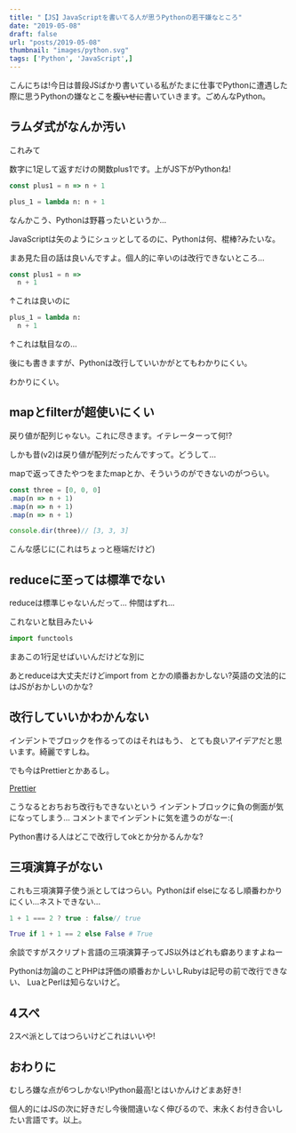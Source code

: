 ```yaml
---
title: "【JS】JavaScriptを書いてる人が思うPythonの若干嫌なところ"
date: "2019-05-08"
draft: false
url: "posts/2019-05-08"
thumbnail: "images/python.svg"
tags: ['Python', 'JavaScript',]
---
```


こんにちは!今日は普段JSばかり書いている私がたまに仕事でPythonに遭遇した際に思うPythonの嫌なとこを~~腹いせに~~書いていきます。ごめんなPython。

## ラムダ式がなんか汚い
これみて

数字に1足して返すだけの関数plus1です。上がJS下がPythonね!

```javascript
const plus1 = n => n + 1
```
```python
plus_1 = lambda n: n + 1
```

なんかこう、Pythonは野暮ったいというか...

JavaScriptは矢のようにシュッとしてるのに、Pythonは何、棍棒?みたいな。

まあ見た目の話は良いんですよ。個人的に辛いのは改行できないところ...

```javascript
const plus1 = n =>
  n + 1
```
↑これは良いのに
```python
plus_1 = lambda n:
  n + 1
```
↑これは駄目なの...

後にも書きますが、Pythonは改行していいかがとてもわかりにくい。

わかりにくい。

## mapとfilterが超使いにくい

戻り値が配列じゃない。これに尽きます。イテレーターって何!?

しかも昔(v2)は戻り値が配列だったんですって。どうして...

mapで返ってきたやつをまたmapとか、そういうのができないのがつらい。

```javascript
const three = [0, 0, 0]
.map(n => n + 1)
.map(n => n + 1)
.map(n => n + 1)

console.dir(three)// [3, 3, 3]
```
こんな感じに(これはちょっと極端だけど)

## reduceに至っては標準でない

reduceは標準じゃないんだって... 仲間はずれ...

これないと駄目みたい↓
```python
import functools
```

まあこの1行足せばいいんだけどな別に

あとreduceは大丈夫だけどimport from とかの順番おかしない?英語の文法的にはJSがおかしいのかな?


## 改行していいかわかんない

インデントでブロックを作るってのはそれはもう、
とても良いアイデアだと思います。綺麗ですしね。

でも今はPrettierとかあるし。

[Prettier](https://prettier.io/)

こうなるとおちおち改行もできないという
インデントブロックに負の側面が気になってしまう...
コメントまでインデントに気を遣うのがなー:(

Python書ける人はどこで改行してokとか分かるんかな?

## 三項演算子がない

これも三項演算子使う派としてはつらい。Pythonはif elseになるし順番わかりにくい...ネストできない...

```javascript
1 + 1 === 2 ? true : false// true
```

```python
True if 1 + 1 == 2 else False # True
```

余談ですがスクリプト言語の三項演算子ってJS以外はどれも癖ありますよねー

Pythonは勿論のことPHPは評価の順番おかしいしRubyは記号の前で改行できない、
LuaとPerlは知らないけど。

## 4スペ

2スペ派としてはつらいけどこれはいいや!


## おわりに

むしろ嫌な点が6つしかない!Python最高!とはいかんけどまあ好き!

個人的にはJSの次に好きだし今後間違いなく伸びるので、末永くお付き合いしたい言語です。以上。